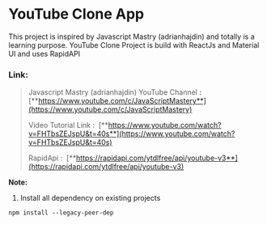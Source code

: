 # YouTube Clone App

This project is inspired by Javascript Mastry (adrianhajdin) and totally is a learning purpose. YouTube Clone Project is build with ReactJs and Material UI and uses RapidAPI

### **Link:**

> Javascript Mastry (adrianhajdin) YouTube Channel **:** [**https://www.youtube.com/c/JavaScriptMastery**](https://www.youtube.com/c/JavaScriptMastery)
> 
> Video Tutorial Link :  [**https://www.youtube.com/watch?v=FHTbsZEJspU&t=40s**](https://www.youtube.com/watch?v=FHTbsZEJspU&t=40s)
> 
> RapidApi :  [**https://rapidapi.com/ytdlfree/api/youtube-v3**](https://rapidapi.com/ytdlfree/api/youtube-v3)

**Note:** 

1.  Install all dependency on existing projects

```npmrc
npm install --legacy-peer-dep
```
